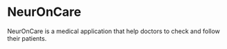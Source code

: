 # NeurOnCare

NeurOnCare is a medical application that help doctors to check and follow their patients.

